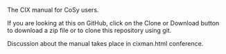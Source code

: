 The CIX manual for CoSy users.

If you are looking at this on GitHub, click
on the Clone or Download button to download
a zip file or to clone this repository using
git.

Discussion about the manual takes place
in cixman.html conference.

